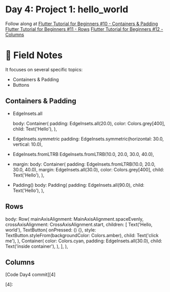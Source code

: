 # Day 4: Project 1: hello_world

Follow along at 
[Flutter Tutorial for Beginners #10 - Containers & Padding][1]
[Flutter Tutorial for Beginners #11 - Rows][2]
[Flutter Tutorial for Beginners #12 - Columns][3]

# 📒 Field Notes
It focuses on several specific topics:
- Containers & Padding
- Buttons

## Containers & Padding

- EdgeInsets.all
  
    body: Container(
           padding: EdgeInsets.all(20.0),
           color: Colors.grey[400],
           child: Text('Hello'),
         ),
- EdgeInsets.symmetric
   padding: EdgeInsets.symmetric(horizontal: 30.0, vertical: 10.0),

- EdgeInsets.fromLTRB
   EdgeInsets.fromLTRB(10.0, 20.0, 30.0, 40.0),

- margin:
     body: Container(
           padding: EdgeInsets.fromLTRB(10.0, 20.0, 30.0, 40.0),
           margin: EdgeInsets.all(30.0),
           color: Colors.grey[400],
           child: Text('Hello'),
         ),

- Padding()
   body: Padding(
           padding: EdgeInsets.all(90.0),
           child: Text('Hello'),
         ),

## Rows

   body: Row(
           mainAxisAlignment: MainAxisAlignment.spaceEvenly,
           crossAxisAlignment: CrossAxisAlignment.start,
           children: <Widget>[
             Text('Hello, world'),
             TextButton(
               onPressed: () {},
               style: TextButton.styleFrom(backgroundColor: Colors.amber),
               child: Text('click me'),
             ),
             Container(
               color: Colors.cyan,
               padding: EdgeInsets.all(30.0),
               child: Text('inside container'),
             ),
           ],
         ),

## Columns

[Code Day4 commit][4]

[1]: https://www.youtube.com/watch?v=H0cJ0gUlgE8&list=PL4cUxeGkcC9jLYyp2Aoh6hcWuxFDX6PBJ&index=11
[2]: https://www.youtube.com/watch?v=a6oKFvGuTH4&list=PL4cUxeGkcC9jLYyp2Aoh6hcWuxFDX6PBJ&index=11
[3]: https://www.youtube.com/watch?v=siFU8c_Heu0&list=PL4cUxeGkcC9jLYyp2Aoh6hcWuxFDX6PBJ&index=12
[4]: 
